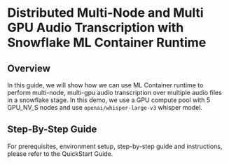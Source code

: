 # Distributed Multi-Node and Multi GPU Audio Transcription with Snowflake ML Container Runtime

## Overview

In this guide, we will show how we can use ML Container runtime to perform multi-node, multi-gpu audio transcription over multiple audio files in a snowflake stage. In this demo, we use a GPU compute pool with 5 GPU_NV_S nodes and use `openai/whisper-large-v3` whisper model.

## Step-By-Step Guide

For prerequisites, environment setup, step-by-step guide and instructions, please refer to the QuickStart Guide.
